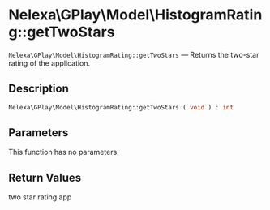 # Nelexa\GPlay\Model\HistogramRating::getTwoStars
`Nelexa\GPlay\Model\HistogramRating::getTwoStars` — Returns the two-star rating of the application.

## Description
```php
Nelexa\GPlay\Model\HistogramRating::getTwoStars ( void ) : int
```

## Parameters
This function has no parameters.

## Return Values
two star rating app

